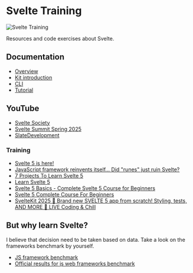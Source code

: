# Svelte Training

![Svelte Training](./svelte-training.avif "Svelte Training")

Resources and code exercises about Svelte.

## Documentation

- [Overview](https://svelte.dev/docs/svelte/overview)
- [Kit introduction](https://svelte.dev/docs/kit/introduction)
- [CLI](https://svelte.dev/docs/cli/overview)
- [Tutorial](https://svelte.dev/tutorial/svelte/welcome-to-svelte)

## YouTube

- [Svelte Society](https://www.youtube.com/@SvelteSociety)
- [Svelte Summit Spring 2025](https://www.youtube.com/playlist?list=PL8bMgX1kyZThKy_B41FQHk_xsHMQouV1Z)
- [SlateDevelopment](https://www.youtube.com/@SlateDevelopment)

### Training

- [Svelte 5 is here!](https://www.youtube.com/watch?v=t6-znHs8DDM)
- [JavaScript framework reinvents itself… Did "runes" just ruin Svelte?](https://www.youtube.com/watch?v=aYyZUDFZTrM)
- [7 Projects To Learn Svelte 5](https://www.youtube.com/watch?v=afLUZz_7ySc)
- [Learn Svelte 5](https://www.youtube.com/playlist?list=PLA9WiRZ-IS_zU2j29HQy478UCuHyDZQXC)
- [Svelte 5 Basics - Complete Svelte 5 Course for Beginners](https://www.youtube.com/watch?v=8DQailPy3q8)
- [Svelte 5 Complete Course For Beginners](https://www.youtube.com/playlist?list=PLTOaik4iw-qWzDxW0ElVqKZ5Lj18MM7ha)
- [SvelteKit 2025 🚀 Brand new SVELTE 5 app from scratch! Styling, tests, AND MORE 🔴 LIVE Coding & Chill](https://www.youtube.com/watch?v=Mizs9PKTPk8)

## But why learn Svelte?

I believe that decision need to be taken based on data. Take a look on the frameworks benchmark by yourself.

- [JS framework benchmark](https://github.com/krausest/js-framework-benchmark)
- [Official results for js web frameworks benchmark](https://krausest.github.io/js-framework-benchmark/index.html)
